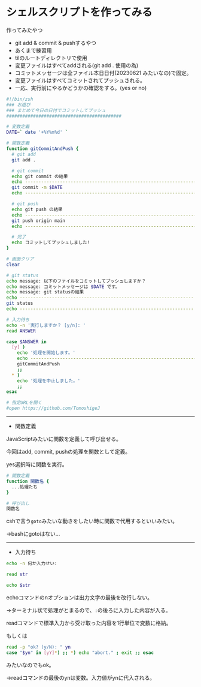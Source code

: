 # シェルスクリプトを作ってみる

作ってみたやつ
- git add & commit & pushするやつ
- あくまで練習用
- tilのルートディレクトリで使用
- 変更ファイルはすべてaddされる(git add . 使用の為)
- コミットメッセージは全ファイル本日日付(20230621 みたいなの)で固定。
- 変更ファイルはすべてコミットされてプッシュされる。
- 一応、実行前にやるかどうかの確認をする。(yes or no)

```bash
#!/bin/zsh
### お遊び
### まとめて今日の日付でコミットしてプッシュ
###########################################

# 変数定義
DATE=` date '+%Y%m%d' `

# 関数定義
function gitCommitAndPush {
  # git add
  git add .

  # git commit
  echo git commit の結果
  echo -----------------------------------------------------------------
  git commit -m $DATE
  echo -----------------------------------------------------------------

  # git push
  echo git push の結果
  echo -----------------------------------------------------------------
  git push origin main
  echo -----------------------------------------------------------------

  # 完了
  echo コミットしてプッシュしました!
}

# 画面クリア
clear

# git status
echo message: 以下のファイルをコミットしてプッシュしますか？
echo message: コミットメッセージは $DATE です。
echo message: git statusの結果
echo -----------------------------------------------------------------
git status
echo -----------------------------------------------------------------

# 入力待ち
echo -n '実行しますか？ [y/n]: '
read ANSWER

case $ANSWER in
  [y] )
    echo '処理を開始します。'
    echo -----------------------------------------------------------------
    gitCommitAndPush
    ;;
  * )
    echo '処理を中止しました。'
    ;;
esac

# 指定URLを開く
#open https://github.com/TomoshigeJ
```

---

- 関数定義

JavaScriptみたいに関数を定義して呼び出せる。

今回はadd, commit, pushの処理を関数として定義。

yes選択時に関数を実行。

```bash
# 関数定義
function 関数名 {
  ...処理たち
}

# 呼び出し
関数名
```

cshで言う`goto`みたいな動きをしたい時に関数で代用するといいみたい。

→bashにgotoはない…

---

- 入力待ち

```bash
echo -n 何か入力せい:

read str

echo $str
```

echoコマンドのnオプションは出力文字の最後を改行しない。

→ターミナル状で処理がとまるので、`:`の後ろに入力した内容が入る。

readコマンドで標準入力から受け取った内容を1行単位で変数に格納。

もしくは
```bash
read -p "ok? (y/N): " yn
case "$yn" in [yY]*) ;; *) echo "abort." ; exit ;; esac
```
みたいなのでもok。

→readコマンドの最後のynは変数。入力値がynに代入される。
